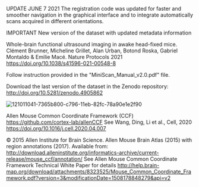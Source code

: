 UPDATE JUNE 7 2021
The registration code was updated for faster and smoother navigation in the graphical interface and to integrate automatically scans acquired in different orientations. 

IMPORTANT New version of the dataset with updated metadata information

Whole-brain functional ultrasound imaging in awake head-fixed mice. 
Clément Brunner, Micheline Grillet, Alan Urban, Botond Roska, Gabriel Montaldo & Emilie Macé. 
Nature Protocols 2021 https://doi.org/10.1038/s41596-021-00548-8

Follow instruction provided in the "MiniScan_Manual_v2.0.pdf" file.

Download the last version of the dataset in the Zenodo repository: http://doi.org/10.5281/zenodo.4905862

![121011041-7365b800-c796-11eb-82fc-78a90e1e2f90](https://user-images.githubusercontent.com/80107092/122227875-98091080-ceb7-11eb-8704-4bdaf951e823.jpg)

Allen Mouse Common Coordinate Framework (CCF)
https://github.com/cortex-lab/allenCCF See Wang, Ding, Li et al., Cell, 2020 
https://doi.org/10.1016/j.cell.2020.04.007

© 2015 Allen Institute for Brain Science. Allen Mouse Brain Atlas (2015) with region annotations (2017). 
Available from: http://download.alleninstitute.org/informatics-archive/current-release/mouse_ccf/annotation/
See Allen Mouse Common Coordinate Framework Technical White Paper for details http://help.brain-map.org/download/attachments/8323525/Mouse_Common_Coordinate_Framework.pdf?version=3&modificationDate=1508178848279&api=v2
